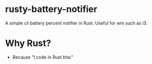 # rusty-battery-notifier
A simple cli battery percent notifier in Rust. Useful for wm such as i3.

# Why Rust?
- Because "I code in Rust btw."


